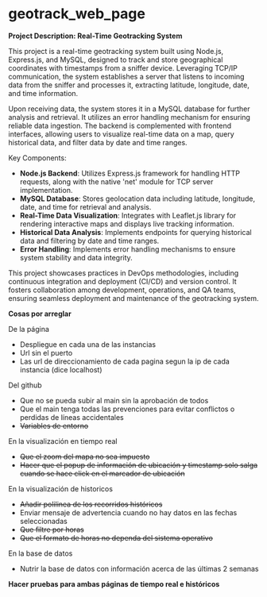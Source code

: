 # geotrack_web_page
**Project Description: Real-Time Geotracking System**

This project is a real-time geotracking system built using Node.js, Express.js, and MySQL, designed to track and store geographical coordinates with timestamps from a sniffer device. Leveraging TCP/IP communication, the system establishes a server that listens to incoming data from the sniffer and processes it, extracting latitude, longitude, date, and time information. 

Upon receiving data, the system stores it in a MySQL database for further analysis and retrieval. It utilizes an error handling mechanism for ensuring reliable data ingestion. The backend is complemented with frontend interfaces, allowing users to visualize real-time data on a map, query historical data, and filter data by date and time ranges.

Key Components:
- **Node.js Backend**: Utilizes Express.js framework for handling HTTP requests, along with the native 'net' module for TCP server implementation.
- **MySQL Database**: Stores geolocation data including latitude, longitude, date, and time for retrieval and analysis.
- **Real-Time Data Visualization**: Integrates with Leaflet.js library for rendering interactive maps and displays live tracking information.
- **Historical Data Analysis**: Implements endpoints for querying historical data and filtering by date and time ranges.
- **Error Handling**: Implements error handling mechanisms to ensure system stability and data integrity.

This project showcases practices in DevOps methodologies, including continuous integration and deployment (CI/CD) and version control. It fosters collaboration among development, operations, and QA teams, ensuring seamless deployment and maintenance of the geotracking system.

**Cosas por arreglar**

De la página 
- Despliegue en cada una de las instancias
- Url sin el puerto
- Las url de direccionamiento de cada pagina segun la ip de cada instancia (dice localhost)

Del github
- Que no se pueda subir al main sin la aprobación de todos
- Que el main tenga todas las prevenciones para evitar conflictos o perdidas de líneas accidentales
- ~~Variables de entorno~~

En la visualización en tiempo real
- ~~Que el zoom del mapa no sea impuesto~~
- ~~Hacer que el popup de información de ubicación y timestamp solo salga cuando se hace click en el marcador de ubicación~~

En la visualización de historicos
- ~~Añadir polilinea de los recorridos históricos~~
- Enviar mensaje de advertencia cuando no hay datos en las fechas seleccionadas
- ~~Que filtre por horas~~
- ~~Que el formato de horas no dependa del sistema operativo~~

En la base de datos
- Nutrir la base de datos con información acerca de las últimas 2 semanas

**Hacer pruebas para ambas páginas de tiempo real e históricos**
